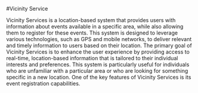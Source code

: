#Vicinity Service


Vicinity Services is a location-based system that provides users with information about events available in a specific area,
while also allowing them to register for these events. This system is designed to leverage various technologies,
such as GPS and mobile networks, to deliver relevant and timely information to users based on their location. 
The primary goal of Vicinity Services is to enhance the user experience by providing access to real-time, 
location-based information that is tailored to their individual interests and preferences. 
This system is particularly useful for individuals who are unfamiliar with a particular area or who are looking for something specific in a new location.
One of the key features of Vicinity Services is its event registration capabilities. 

